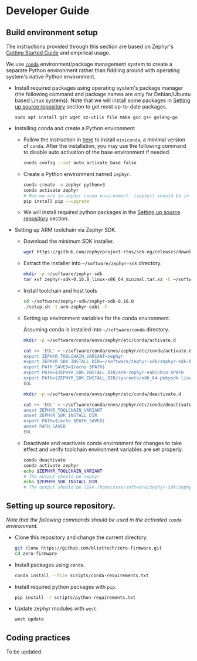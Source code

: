 # Developer Guide

## Build environment setup

The instructions provided through this section are based on Zephyr's [Getting Started Guide](https://docs.zephyrproject.org/latest/getting_started/index.html) and empirical usage. 

We use [``conda``](https://docs.conda.io/en/latest/index.html) environment/package management system to create a separate Python environment rather than fiddling around with operating system's native Python environment.

* Install required packages using operating system's package manager (the following command and package names are only for Debian/Ubuntu based Linux systems). Note that we will install some packages in [Setting up source repository](#setting-up-source-repository) section to get most up-to-date packages.
    ```console
    sudo apt install git wget xz-utils file make gcc g++ golang-go
    ```

* Installing conda and create a Python environment
    * Follow the instruction in [here](https://docs.conda.io/en/latest/miniconda.html) to install ``miniconda``, a minimal version of ``conda``. After the installation, you may use the following command to disable auto activation of the base environment if needed.
        ```bash
        conda config --set auto_activate_base false
        ```
    * Create a Python environment named ``zephyr``.
        ```bash
        conda create -n zephyr python=3
        conda activate zephyr
        # Now we are in zephyr conda environment. (zephyr) should be in the prompt
        pip install pip --upgrade
        ```
    * We will install required python packages in the [Setting up source repository](#setting-up-source-repository) section.

* Setting up ARM toolchain via Zephyr SDK.
    * Download the minimum SDK installer.
        ```bash
        wget https://github.com/zephyrproject-rtos/sdk-ng/releases/download/v0.16.0/zephyr-sdk-0.16.0_linux-x86_64_minimal.tar.xz
        ```
    * Extract the installer into ``~/software/zephyr-sdk`` directory.
        ```bash
        mkdir -p ~/software/zephyr-sdk
        tar xvf zephyr-sdk-0.16.0_linux-x86_64_minimal.tar.xz -C ~/software/zephyr-sdk
        ```

    * Install toolchain and host tools
        ```bash
        cd ~/software/zephyr-sdk/zephyr-sdk-0.16.0
        ./setup.sh -t arm-zephyr-eabi -h
        ```

    * Setting up environment variables for the conda environment. 
    
        Assuming conda is installed into ``~/software/conda`` directory.
        ```bash
        mkdir -p ~/software/conda/envs/zephyr/etc/conda/activate.d

        cat << 'EOL' > ~/software/conda/envs/zephyr/etc/conda/activate.d/env_vars.sh
        export ZEPHYR_TOOLCHAIN_VARIANT=zephyr
        export ZEPHYR_SDK_INSTALL_DIR=~/software/zephyr-sdk/zephyr-sdk-0.16.0
        export PATH_SAVED=$(echo $PATH)
        export PATH=$ZEPHYR_SDK_INSTALL_DIR/arm-zephyr-eabi/bin:$PATH
        export PATH=$ZEPHYR_SDK_INSTALL_DIR/sysroots/x86_64-pokysdk-linux/usr/bin:$PATH
        EOL

        mkdir -p ~/software/conda/envs/zephyr/etc/conda/deactivate.d

        cat << 'EOL' > ~/software/conda/envs/zephyr/etc/conda/deactivate.d/env_vars.sh
        unset ZEPHYR_TOOLCHAIN_VARIANT
        unset ZEPHYR_SDK_INSTALL_DIR
        export PATH=$(echo $PATH_SAVED)
        unset PATH_SAVED
        EOL
        ```

    * Deactivate and reactivate conda environment for changes to take effect and verify toolchain environment variables are set properly.

        ```bash
        conda deactivate
        conda activate zephyr
        echo $ZEPHYR_TOOLCHAIN_VARIANT
        # The output should be zephyr
        echo $ZEPHYR_SDK_INSTALL_DIR
        # The output should be like /home/xxxx/software/zephyr-sdk/zephyr-sdk-0.16.0/arm-zephyr-eabi
        ```

## Setting up source repository.

*Note that the following commands should be used in the activated `conda` environment.*

* Clone this repository and change the current directory.
    ```bash
    git clone https://github.com/blixttech/zero-firmware.git
    cd zero-firmware
    ```

* Install packages using `conda`.
    ```bash
    conda install --file scripts/conda-requirements.txt
    ```

* Install required python packages with `pip`.
    ```bash
    pip install -r scripts/python-requirements.txt
    ```

* Update zephyr modules with `west`.
    ```bash
    west update
    ```

## Coding practices

To be updated.